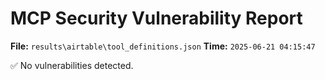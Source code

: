 # MCP Security Vulnerability Report
**File:** `results\airtable\tool_definitions.json`
**Time:** `2025-06-21 04:15:47`

✅ No vulnerabilities detected.